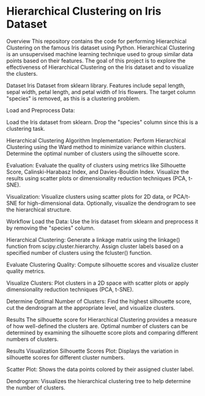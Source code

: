 # Hierarchical Clustering on Iris Dataset
Overview
This repository contains the code for performing Hierarchical Clustering on the famous Iris dataset using Python. Hierarchical Clustering is an unsupervised machine learning technique used to group similar data points based on their features. The goal of this project is to explore the effectiveness of Hierarchical Clustering on the Iris dataset and to visualize the clusters.

Dataset
Iris Dataset from sklearn library.
Features include sepal length, sepal width, petal length, and petal width of Iris flowers.
The target column "species" is removed, as this is a clustering problem.

Load and Preprocess Data:

Load the Iris dataset from sklearn.
Drop the "species" column since this is a clustering task.

Hierarchical Clustering Algorithm Implementation:
Perform Hierarchical Clustering using the Ward method to minimize variance within clusters.
Determine the optimal number of clusters using the silhouette score.

Evaluation:
Evaluate the quality of clusters using metrics like Silhouette Score, Calinski-Harabasz Index, and Davies-Bouldin Index.
Visualize the results using scatter plots or dimensionality reduction techniques (PCA, t-SNE).

Visualization:
Visualize clusters using scatter plots for 2D data, or PCA/t-SNE for high-dimensional data.
Optionally, visualize the dendrogram to see the hierarchical structure.

Workflow
Load the Data: Use the Iris dataset from sklearn and preprocess it by removing the "species" column.

Hierarchical Clustering:
Generate a linkage matrix using the linkage() function from scipy.cluster.hierarchy.
Assign cluster labels based on a specified number of clusters using the fcluster() function.

Evaluate Clustering Quality:
Compute silhouette scores and visualize cluster quality metrics.

Visualize Clusters:
Plot clusters in a 2D space with scatter plots or apply dimensionality reduction techniques (PCA, t-SNE).

Determine Optimal Number of Clusters:
Find the highest silhouette score, cut the dendrogram at the appropriate level, and visualize clusters.

Results
The silhouette score for Hierarchical Clustering provides a measure of how well-defined the clusters are.
Optimal number of clusters can be determined by examining the silhouette score plots and comparing different numbers of clusters.

Results Visualization
Silhouette Scores Plot: Displays the variation in silhouette scores for different cluster numbers.

Scatter Plot: Shows the data points colored by their assigned cluster label.

Dendrogram: Visualizes the hierarchical clustering tree to help determine the number of clusters.
